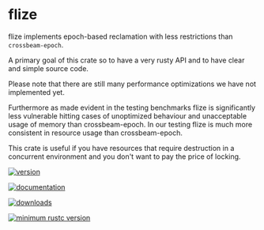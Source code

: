 # flize

flize implements epoch-based reclamation with less restrictions than `crossbeam-epoch`.

A primary goal of this crate so to have a very rusty API and
to have clear and simple source code.

Please note that there are still many performance optimizations we have not implemented yet.

Furthermore as made evident in the testing benchmarks flize is significantly
less vulnerable hitting cases of unoptimized behaviour and unacceptable usage of memory than crossbeam-epoch.
In our testing flize is much more consistent in resource usage than crossbeam-epoch.

This crate is useful if you have resources that require destruction
in a concurrent environment and you don't want to pay the price of locking.

[![version](https://img.shields.io/crates/v/flize)](https://crates.io/crates/flize)

[![documentation](https://docs.rs/flize/badge.svg)](https://docs.rs/flize)

[![downloads](https://img.shields.io/crates/d/flize)](https://crates.io/crates/flize)

[![minimum rustc version](https://img.shields.io/badge/rustc-1.36+-orange.svg)](https://crates.io/crates/flize)
